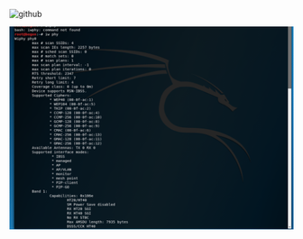 ![github](https://github.com/CUCCS/2018-NS-Public-jackcily/raw/master/1.jpg)

![github](https://github.com/CUCCS/2018-NS-Public-jackcily/raw/%E7%A7%BB%E5%8A%A8%E4%BA%92%E8%81%94%E7%BD%91%E5%AE%89%E5%85%A8-%E6%97%A0%E7%BA%BF%E7%BD%91%E5%8D%A1/2.PNG)
